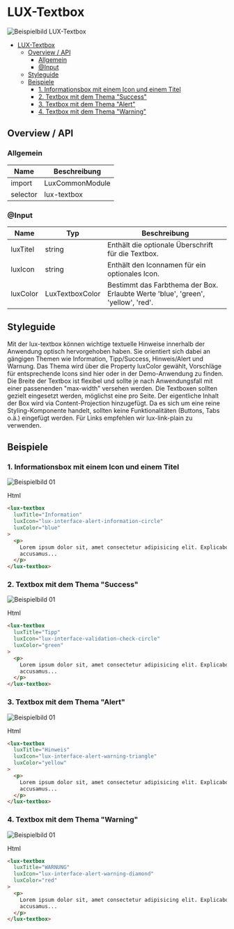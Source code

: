 # LUX-Textbox

![Beispielbild LUX-Textbox](https://raw.githubusercontent.com/wiki/IHK-GfI/lux-components/Versions/v14/lux‐textbox-v14-img.png)

- [LUX-Textbox](#lux-textbox)
  - [Overview / API](#overview--api)
    - [Allgemein](#allgemein)
    - [@Input](#input)
  - [Styleguide](#styleguide)
  - [Beispiele](#beispiele)
    - [1. Informationsbox mit einem Icon und einem Titel](#1-informationsbox-mit-einem-icon-und-einem-titel)
    - [2. Textbox mit dem Thema "Success"](#2-textbox-mit-dem-thema-success)
    - [3. Textbox mit dem Thema "Alert"](#3-textbox-mit-dem-thema-alert)
    - [4. Textbox mit dem Thema "Warning"](#4-textbox-mit-dem-thema-warning)

## Overview / API

### Allgemein

| Name     | Beschreibung    |
| -------- | --------------- |
| import   | LuxCommonModule |
| selector | lux-textbox     |

### @Input

| Name     | Typ             | Beschreibung                                                                     |
| -------- | --------------- | -------------------------------------------------------------------------------- |
| luxTitel | string          | Enthält die optionale Überschrift für die Textbox.                               |
| luxIcon  | string          | Enthält den Iconnamen für ein optionales Icon.                                   |
| luxColor | LuxTextboxColor | Bestimmt das Farbthema der Box. Erlaubte Werte 'blue', 'green', 'yellow', 'red'. |

## Styleguide

Mit der lux-textbox können wichtige textuelle Hinweise innerhalb der Anwendung optisch hervorgehoben haben. Sie orientiert sich dabei an gängigen Themen wie Information, Tipp/Success, Hinweis/Alert und Warnung.
Das Thema wird über die Property luxColor gewählt, Vorschläge für entsprechende Icons sind hier oder in der Demo-Anwendung zu finden.
Die Breite der Textbox ist flexibel und sollte je nach Anwendungsfall mit einer passenenden "max-width" versehen werden.
Die Textboxen sollten gezielt eingesetzt werden, möglichst eine pro Seite.
Der eigentliche Inhalt der Box wird via Content-Projection hinzugefügt. Da es sich um eine reine Styling-Komponente handelt, sollten keine Funktionalitäten (Buttons, Tabs o.ä.) eingefügt werden.
Für Links empfehlen wir lux-link-plain zu verwenden.

## Beispiele

### 1. Informationsbox mit einem Icon und einem Titel

![Beispielbild 01](https://raw.githubusercontent.com/wiki/IHK-GfI/lux-components/Versions/v14/lux‐textbox-v14-img-01.png)

Html

```html
<lux-textbox
  luxTitle="Information"
  luxIcon="lux-interface-alert-information-circle"
  luxColor="blue"
>
  <p>
    Lorem ipsum dolor sit, amet consectetur adipisicing elit. Explicabo itaque
    accusamus...
  </p>
</lux-textbox>
```

### 2. Textbox mit dem Thema "Success"

![Beispielbild 01](https://raw.githubusercontent.com/wiki/IHK-GfI/lux-components/Versions/v14/lux‐textbox-v14-img-02.png)

Html

```html
<lux-textbox
  luxTitle="Tipp"
  luxIcon="lux-interface-validation-check-circle"
  luxColor="green"
>
  <p>
    Lorem ipsum dolor sit, amet consectetur adipisicing elit. Explicabo itaque
    accusamus...
  </p>
</lux-textbox>
```

### 3. Textbox mit dem Thema "Alert"

![Beispielbild 01](https://raw.githubusercontent.com/wiki/IHK-GfI/lux-components/Versions/v14/lux‐textbox-v14-img-03.png)

Html

```html
<lux-textbox
  luxTitle="Hinweis"
  luxIcon="lux-interface-alert-warning-triangle"
  luxColor="yellow"
>
  <p>
    Lorem ipsum dolor sit, amet consectetur adipisicing elit. Explicabo itaque
    accusamus...
  </p>
</lux-textbox>
```

### 4. Textbox mit dem Thema "Warning"

![Beispielbild 01](https://raw.githubusercontent.com/wiki/IHK-GfI/lux-components/Versions/v14/lux‐textbox-v14-img-03.png)

Html

```html
<lux-textbox
  luxTitle="WARNUNG"
  luxIcon="lux-interface-alert-warning-diamond"
  luxColor="red"
>
  <p>
    Lorem ipsum dolor sit, amet consectetur adipisicing elit. Explicabo itaque
    accusamus...
  </p>
</lux-textbox>
```
